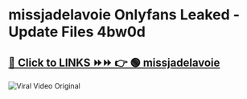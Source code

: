 
 # missjadelavoie Onlyfans Leaked - Update Files 4bw0d

## <h2><a href="https://clipsfans.com/missjadelavoie&ref=git">🔗 Click to LINKS ⏩⏩ 👉 🟢 missjadelavoie </a></h2>

<a href="https://clipsfans.com/missjadelavoie&ref=git" rel="nofollow" data-target="animated-image.originalLink"><img src="https://i.ibb.co.com/xMMVF88/686577567.gif" alt="Viral Video Original" style="max-width: 100%; display: inline-block;" data-target="animated-image.originalImage"></a>

